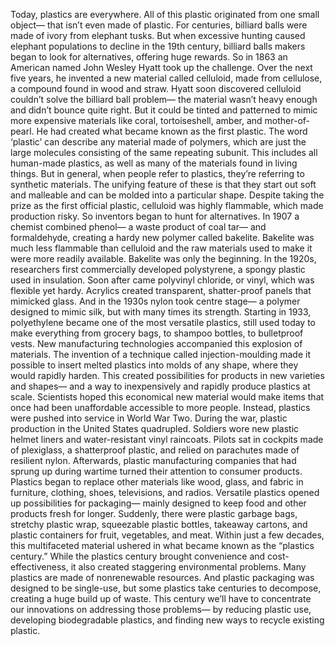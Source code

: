 Today, plastics are everywhere. All of this plastic originated  from one small object— that isn’t even made of plastic. For centuries, billiard balls were  made of ivory from elephant tusks. But when excessive hunting caused elephant populations to decline in the 19th century, billiard balls makers began to look  for alternatives, offering huge rewards. So in 1863 an American named  John Wesley Hyatt took up the challenge. Over the next five years, he invented  a new material called celluloid, made from cellulose, a compound found in wood and straw. Hyatt soon discovered celluloid couldn’t solve the billiard ball problem–– the material wasn’t heavy enough  and didn’t bounce quite right. But it could be tinted and patterned to mimic more expensive materials like coral, tortoiseshell, amber, and mother-of-pearl. He had created what became known as the first plastic. The word ‘plastic’ can describe  any material made of polymers, which are just the large molecules consisting of the same repeating subunit. This includes all human-made plastics, as well as many of the materials found in living things. But in general, when people refer  to plastics, they’re referring to synthetic materials. The unifying feature of these  is that they start out soft and malleable and can be molded into a particular shape. Despite taking the prize  as the first official plastic, celluloid was highly flammable, which made production risky. So inventors began to hunt for alternatives. In 1907 a chemist combined phenol— a waste product of coal tar— and formaldehyde, creating  a hardy new polymer called bakelite. Bakelite was much less flammable  than celluloid and the raw materials used to make it were more readily available. Bakelite was only the beginning. In the 1920s, researchers first commercially developed polystyrene, a spongy plastic used in insulation. Soon after came polyvinyl chloride, or vinyl, which was flexible yet hardy. Acrylics created transparent, shatter-proof panels  that mimicked glass. And in the 1930s nylon took centre stage— a polymer designed to mimic silk,  but with many times its strength. Starting in 1933, polyethylene became one of the most versatile plastics, still used today to make everything  from grocery bags, to shampoo bottles, to bulletproof vests. New manufacturing technologies  accompanied this explosion of materials. The invention of a technique  called injection-moulding made it possible to insert melted plastics into molds of any shape, where they would rapidly harden. This created possibilities for products in new varieties and shapes— and a way to inexpensively and rapidly  produce plastics at scale. Scientists hoped this economical  new material would make items that once had been unaffordable accessible to more people. Instead, plastics were pushed into service in World War Two. During the war, plastic production  in the United States quadrupled. Soldiers wore new plastic helmet liners  and water-resistant vinyl raincoats. Pilots sat in cockpits made of plexiglass, a shatterproof plastic, and relied on parachutes  made of resilient nylon. Afterwards, plastic manufacturing  companies that had sprung up during wartime turned their attention to consumer products. Plastics began to replace other materials like wood, glass, and fabric in furniture, clothing, shoes, televisions, and radios. Versatile plastics opened up possibilities for packaging— mainly designed to keep food  and other products fresh for longer. Suddenly, there were plastic garbage bags, stretchy plastic wrap, squeezable plastic bottles,  takeaway cartons, and plastic containers for fruit, vegetables, and meat. Within just a few decades,  this multifaceted material ushered in what became known as the “plastics century.” While the plastics century brought  convenience and cost-effectiveness, it also created staggering  environmental problems. Many plastics are made of nonrenewable resources. And plastic packaging was designed to be single-use, but some plastics take centuries  to decompose, creating a huge build up of waste. This century we’ll have to concentrate our innovations on addressing those problems— by reducing plastic use, developing biodegradable plastics, and finding new ways  to recycle existing plastic. 